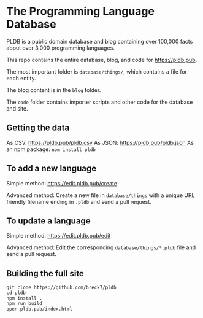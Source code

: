# The Programming Language Database

PLDB is a public domain database and blog containing over 100,000 facts about over 3,000 programming languages.

This repo contains the entire database, blog, and code for https://pldb.pub.

The most important folder is `database/things/`, which contains a file for each entity.

The blog content is in the `blog` folder.

The `code` folder contains importer scripts and other code for the database and site.

## Getting the data

As CSV: https://pldb.pub/pldb.csv
As JSON: https://pldb.pub/pldb.json
As an npm package: `npm install pldb`

## To add a new language

Simple method: https://edit.pldb.pub/create

Advanced method: Create a new file in `database/things` with a unique URL friendly filename ending in `.pldb` and send a pull request.

## To update a language

Simple method: https://edit.pldb.pub/edit

Advanced method: Edit the corresponding `database/things/*.pldb` file and send a pull request.

## Building the full site

```
git clone https://github.com/breck7/pldb
cd pldb
npm install .
npm run build
open pldb.pub/index.html
```

